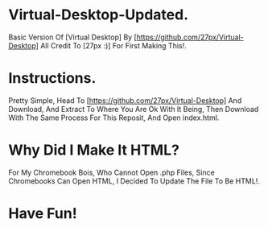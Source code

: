 # Virtual-Desktop-Updated.
Basic Version Of [Virtual Desktop] By [https://github.com/27px/Virtual-Desktop] All Credit To [27px :)] For First Making This!.

# Instructions.
Pretty Simple, Head To [https://github.com/27px/Virtual-Desktop] And Download, And Extract To Where You Are Ok With It Being, Then Download With The Same Process For This Reposit, And Open index.html.

# Why Did I Make It HTML?
For My Chromebook Bois, Who Cannot Open .php Files, Since Chromebooks Can Open HTML, I Decided To Update The File To Be HTML!.

# Have Fun!
